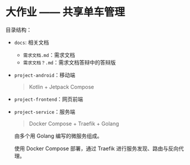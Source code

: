 # 大作业 —— 共享单车管理



目录结构：

- `docs`: 相关文档
    - `需求文档.md`：需求文档
    - `需求文档？.md`：需求文档答辩中的答辩版
- `project-android`：移动端
  
   > Kotlin + Jetpack Compose
   
- `project-frontend`：网页前端
  
- `project-service`：服务端
  
    > Docker Compose + Traefik + Golang
    
    由多个用 Golang 编写的微服务组成。
    
    使用 Docker Compose 部署，通过 Traefik 进行服务发现、路由与反向代理。